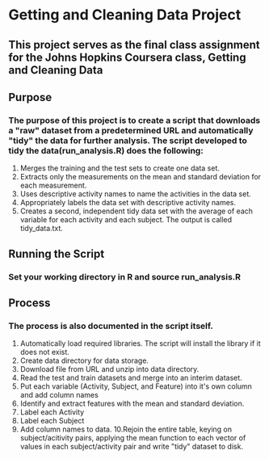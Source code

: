 # Getting and Cleaning Data Project
## This project serves as the final class assignment for the Johns Hopkins Coursera class, Getting and Cleaning Data

## Purpose
### The purpose of this project is to create a script that downloads a "raw" dataset from a predetermined URL and automatically "tidy" the data for further analysis.  The script developed to tidy the data(run_analysis.R) does the following:

1. Merges the training and the test sets to create one data set.
2. Extracts only the measurements on the mean and standard deviation for each measurement.
3. Uses descriptive activity names to name the activities in the data set.
4. Appropriately labels the data set with descriptive activity names.
5. Creates a second, independent tidy data set with the average of each variable for each activity and each subject.  The output is called tidy_data.txt.

## Running the Script
### Set your working directory in R and source run_analysis.R

## Process
### The process is also documented in the script itself.

1. Automatically load required libraries.  The script will install the library if it does not exist.
2. Create data directory for data storage.
3. Download file from URL and unzip into data directory.
4. Read the test and train datasets and merge into an interim dataset.
5. Put each variable (Activity, Subject, and Feature) into it's own column and add column names
6. Identify and extract features with the mean and standard deviation.
7. Label each Activity
8. Label each Subject
9. Add column names to data.
10.Rejoin the entire table, keying on subject/acitivity pairs, applying the mean function to each vector of values in each subject/activity pair and write "tidy" dataset to disk.